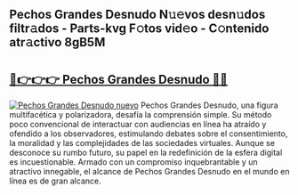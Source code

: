## Pechos Grandes Desnudo N𝚞𝚎vos desn𝚞dos filtr𝚊dos - Parts-kvg F𝚘tos vid𝚎o - C𝚘ntenido atr𝚊ctivo 8gB5M

# <h2><a href="http://mbapyb.tromn.icu/?c=Pechos+Grandes+Desnudo">🔗👉👉👉 Pechos Grandes Desnudo 🔗🔗</a></h2>

[![Pechos Grandes Desnudo nuevo](https://i.imgur.com/pEAQMta.gif)](http://mbapyb.tromn.icu/?c=Pechos+Grandes+Desnudo)
Pechos Grandes Desnudo, una figura multifacética y polarizadora, desafía la comprensión simple. Su método poco convencional de interactuar con audiencias en línea ha atraído y ofendido a los observadores, estimulando debates sobre el consentimiento, la moralidad y las complejidades de las sociedades virtuales. Aunque se desconoce su rumbo futuro, su papel en la redefinición de la esfera digital es incuestionable. Armado con un compromiso inquebrantable y un atractivo innegable, el alcance de Pechos Grandes Desnudo en el mundo en línea es de gran alcance.
